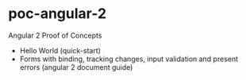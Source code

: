 # poc-angular-2
Angular 2 Proof of Concepts

- Hello World (quick-start)
- Forms with binding, tracking changes, input validation and present errors (angular 2 document guide)
